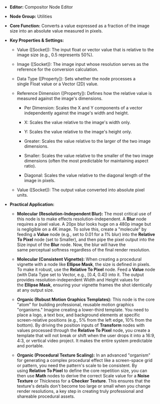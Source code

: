 - **Editor:** Compositor Node Editor
- **Node Group:** Utilities
    
- **Core Function:** Converts a value expressed as a fraction of the image size into an absolute value measured in pixels.
    
- **Key Properties & Settings:**
    
    - Value ([Socket]): The input float or vector value that is relative to the image size (e.g., 0.5 represents 50%).
        
    - Image ([Socket]): The image input whose resolution serves as the reference for the conversion calculation.
        
    - Data Type ([Property]): Sets whether the node processes a single Float value or a Vector (2D) value.
        
    - Reference Dimension ([Property]): Defines how the relative value is measured against the image's dimensions.
        
        - Per Dimension: Scales the X and Y components of a vector independently against the image's width and height.
            
        - X: Scales the value relative to the image's width only.
            
        - Y: Scales the value relative to the image's height only.
            
        - Greater: Scales the value relative to the larger of the two image dimensions.
            
        - Smaller: Scales the value relative to the smaller of the two image dimensions (often the most predictable for maintaining aspect ratio).
            
        - Diagonal: Scales the value relative to the diagonal length of the image in pixels.
            
    - Value ([Socket]): The output value converted into absolute pixel units.
        
- **Practical Application:**
    
    - **Molecular (Resolution-Independent Blur):** The most critical use of this node is to make effects resolution-independent. A **Blur** node requires a pixel value. A 20px blur looks huge on a 480p image but is negligible on a 4K image. To solve this, create a "molecule" by feeding a **Value** node (e.g., set to 0.01 for a 1% blur) into the **Relative To Pixel** node (set to Smaller), and then pipe the pixel output into the Size input of the **Blur** node. Now, the blur will have the same perceptual softness regardless of the final render resolution.
        
    - **Molecular (Consistent Vignette):** When creating a procedural vignette with a node like **Ellipse Mask**, the size is defined in pixels. To make it robust, use the **Relative To Pixel** node. Feed a **Value** node (with Data Type set to Vector, e.g., [0.4, 0.4]) into it. The output provides resolution-independent Width and Height values for the **Ellipse Mask**, ensuring your vignette frames the shot identically at any output size.
        
    - **Organic (Robust Motion Graphics Templates):** This node is the core "atom" for building professional, reusable motion graphics "organisms." Imagine creating a lower-third template. You need to place a logo, a text box, and background elements at specific screen-relative positions (e.g., 5% from the left edge, 10% from the bottom). By driving the position inputs of **Transform** nodes with values processed through the **Relative To Pixel** node, you create a template that will not break or shift when the user drops it into a 16:9, 4:3, or vertical video project. It makes the entire system predictable and portable.
        
    - **Organic (Procedural Texture Scaling):** In an advanced "organism" for generating a complex procedural effect like a screen-space grid or pattern, you need the pattern's scale to be consistent. By using **Relative To Pixel** to define the core repetition size, you can then use **Math** nodes to derive the correct Scale value for a **Noise Texture** or Thickness for a **Checker Texture**. This ensures that the texture's details don't become too large or small when you change render resolutions, a key step in creating truly professional and shareable procedural assets.
